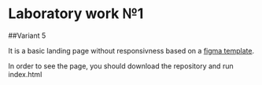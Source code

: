 # Laboratory work №1
##Variant 5

It is a basic landing page without responsivness based on a [figma template](https://www.figma.com/file/bW1PzYlXgABwctUobkRAyA/LabWork1-V5).

In order to see the page, you should download the repository and run index.html
 
